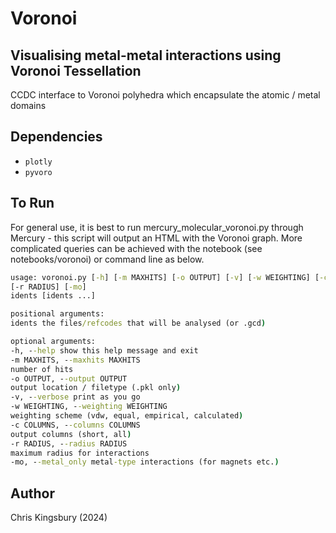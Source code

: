 # Voronoi

## Visualising metal-metal interactions using Voronoi Tessellation

CCDC interface to Voronoi polyhedra which encapsulate the atomic / metal domains

## Dependencies

- `plotly`
- `pyvoro`

## To Run

For general use, it is best to run mercury_molecular_voronoi.py through Mercury -
this script will output an HTML with the Voronoi graph. More complicated queries can
be achieved with the notebook (see notebooks/voronoi) or command line as below.

```cmd
usage: voronoi.py [-h] [-m MAXHITS] [-o OUTPUT] [-v] [-w WEIGHTING] [-c COLUMNS]
[-r RADIUS] [-mo]
idents [idents ...]

positional arguments:
idents the files/refcodes that will be analysed (or .gcd)

optional arguments:
-h, --help show this help message and exit
-m MAXHITS, --maxhits MAXHITS
number of hits
-o OUTPUT, --output OUTPUT
output location / filetype (.pkl only)
-v, --verbose print as you go
-w WEIGHTING, --weighting WEIGHTING
weighting scheme (vdw, equal, empirical, calculated)
-c COLUMNS, --columns COLUMNS
output columns (short, all)
-r RADIUS, --radius RADIUS
maximum radius for interactions
-mo, --metal_only metal-type interactions (for magnets etc.)
```

## Author

Chris Kingsbury (2024)